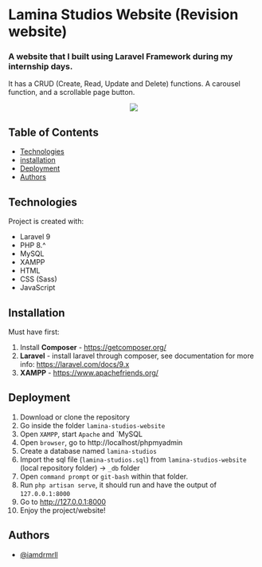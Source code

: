 # Lamina Studios Website (Revision website)
### A website that I built using Laravel Framework during my internship days.
It has a CRUD (Create, Read, Update and Delete) functions. A carousel function, and a scrollable page button.

<p align=center>
    <img src='https://dev-to-uploads.s3.amazonaws.com/uploads/articles/m9wpzjm2ignev5m5whzu.png'>
</p>

## Table of Contents
- [Technologies](#technologies)
- [installation](#installation)
- [Deployment](#deployment)
- [Authors](#authors)

## Technologies
Project is created with:
- Laravel 9
- PHP 8.^
- MySQL
- XAMPP
- HTML
- CSS (Sass)
- JavaScript

## Installation
Must have first:
1. Install **Composer** - https://getcomposer.org/
2. **Laravel** - install laravel through composer, see documentation for more info: https://laravel.com/docs/9.x
3. **XAMPP** - https://www.apachefriends.org/

## Deployment
1. Download or clone the repository
2. Go inside the folder `lamina-studios-website`
3. Open `XAMPP`, start `Apache` and `MySQL
4. Open `browser`, go to http://localhost/phpmyadmin
5. Create a database named `lamina-studios`
6. Import the sql file (`lamina-studios.sql`) from `lamina-studios-website` (local repository folder) -> `_db` folder
8. Open `command prompt` or `git-bash` within that folder.
11. Run `php artisan serve`, it should run and have the output of `127.0.0.1:8000`
12. Go to http://127.0.0.1:8000
13. Enjoy the project/website!

## Authors
- [@iamdrmrll](https://www.github.com/iamdrmrll)
